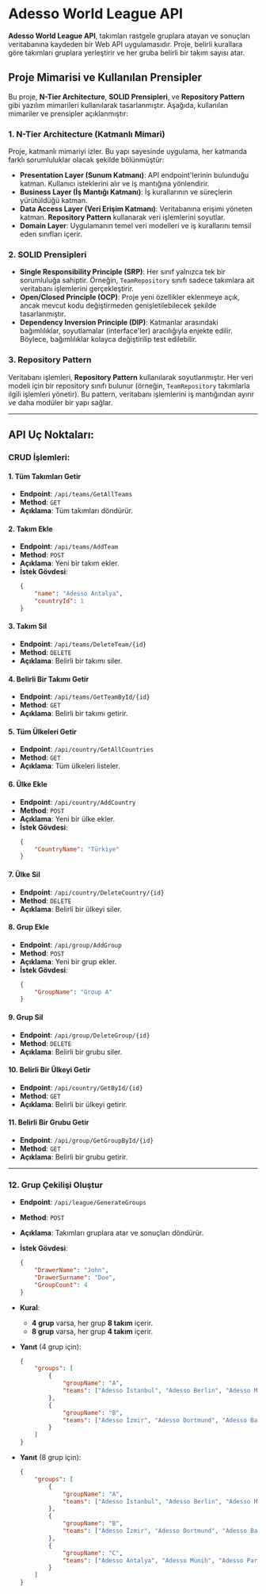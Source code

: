 # Adesso World League API

**Adesso World League API**, takımları rastgele gruplara atayan ve sonuçları veritabanına kaydeden bir Web API uygulamasıdır. Proje, belirli kurallara göre takımları gruplara yerleştirir ve her gruba belirli bir takım sayısı atar.

## Proje Mimarisi ve Kullanılan Prensipler

Bu proje, **N-Tier Architecture**, **SOLID Prensipleri**, ve **Repository Pattern** gibi yazılım mimarileri kullanılarak tasarlanmıştır. Aşağıda, kullanılan mimariler ve prensipler açıklanmıştır:

### 1. N-Tier Architecture (Katmanlı Mimari)
Proje, katmanlı mimariyi izler. Bu yapı sayesinde uygulama, her katmanda farklı sorumluluklar olacak şekilde bölünmüştür:
- **Presentation Layer (Sunum Katmanı)**: API endpoint'lerinin bulunduğu katman. Kullanıcı isteklerini alır ve iş mantığına yönlendirir.
- **Business Layer (İş Mantığı Katmanı)**: İş kurallarının ve süreçlerin yürütüldüğü katman.
- **Data Access Layer (Veri Erişim Katmanı)**: Veritabanına erişimi yöneten katman. **Repository Pattern** kullanarak veri işlemlerini soyutlar.
- **Domain Layer**: Uygulamanın temel veri modelleri ve iş kurallarını temsil eden sınıfları içerir.

### 2. SOLID Prensipleri
- **Single Responsibility Principle (SRP)**: Her sınıf yalnızca tek bir sorumluluğa sahiptir. Örneğin, `TeamRepository` sınıfı sadece takımlara ait veritabanı işlemlerini gerçekleştirir.
- **Open/Closed Principle (OCP)**: Proje yeni özellikler eklenmeye açık, ancak mevcut kodu değiştirmeden genişletilebilecek şekilde tasarlanmıştır.
- **Dependency Inversion Principle (DIP)**: Katmanlar arasındaki bağımlılıklar, soyutlamalar (interface'ler) aracılığıyla enjekte edilir. Böylece, bağımlılıklar kolayca değiştirilip test edilebilir.

### 3. Repository Pattern
Veritabanı işlemleri, **Repository Pattern** kullanılarak soyutlanmıştır. Her veri modeli için bir repository sınıfı bulunur (örneğin, `TeamRepository` takımlarla ilgili işlemleri yönetir). Bu pattern, veritabanı işlemlerini iş mantığından ayırır ve daha modüler bir yapı sağlar.

---

## API Uç Noktaları:

### CRUD İşlemleri:

#### 1. **Tüm Takımları Getir**
- **Endpoint**: `/api/teams/GetAllTeams`
- **Method**: `GET`
- **Açıklama**: Tüm takımları döndürür.

#### 2. **Takım Ekle**
- **Endpoint**: `/api/teams/AddTeam`
- **Method**: `POST`
- **Açıklama**: Yeni bir takım ekler.
- **İstek Gövdesi**:
    ```json
    {
        "name": "Adesso Antalya",
        "countryId": 1
    }
    ```

#### 3. **Takım Sil**
- **Endpoint**: `/api/teams/DeleteTeam/{id}`
- **Method**: `DELETE`
- **Açıklama**: Belirli bir takımı siler.

#### 4. **Belirli Bir Takımı Getir**
- **Endpoint**: `/api/teams/GetTeamById/{id}`
- **Method**: `GET`
- **Açıklama**: Belirli bir takımı getirir.

#### 5. **Tüm Ülkeleri Getir**
- **Endpoint**: `/api/country/GetAllCountries`
- **Method**: `GET`
- **Açıklama**: Tüm ülkeleri listeler.

#### 6. **Ülke Ekle**
- **Endpoint**: `/api/country/AddCountry`
- **Method**: `POST`
- **Açıklama**: Yeni bir ülke ekler.
- **İstek Gövdesi**:
    ```json
    {
        "CountryName": "Türkiye"
    }
    ```

#### 7. **Ülke Sil**
- **Endpoint**: `/api/country/DeleteCountry/{id}`
- **Method**: `DELETE`
- **Açıklama**: Belirli bir ülkeyi siler.

#### 8. **Grup Ekle**
- **Endpoint**: `/api/group/AddGroup`
- **Method**: `POST`
- **Açıklama**: Yeni bir grup ekler.
- **İstek Gövdesi**:
    ```json
    {
        "GroupName": "Group A"
    }
    ```

#### 9. **Grup Sil**
- **Endpoint**: `/api/group/DeleteGroup/{id}`
- **Method**: `DELETE`
- **Açıklama**: Belirli bir grubu siler.

#### 10. **Belirli Bir Ülkeyi Getir**
- **Endpoint**: `/api/country/GetById/{id}`
- **Method**: `GET`
- **Açıklama**: Belirli bir ülkeyi getirir.

#### 11. **Belirli Bir Grubu Getir**
- **Endpoint**: `/api/group/GetGroupById/{id}`
- **Method**: `GET`
- **Açıklama**: Belirli bir grubu getirir.

---

### 12. **Grup Çekilişi Oluştur**
- **Endpoint**: `/api/league/GenerateGroups`
- **Method**: `POST`
- **Açıklama**: Takımları gruplara atar ve sonuçları döndürür.
- **İstek Gövdesi**:
    ```json
    {
        "DrawerName": "John",
        "DrawerSurname": "Doe",
        "GroupCount": 4
    }
    ```
- **Kural**:
  - **4 grup** varsa, her grup **8 takım** içerir.
  - **8 grup** varsa, her grup **4 takım** içerir.

- **Yanıt** (4 grup için):
    ```json
    {
        "groups": [
            {
                "groupName": "A",
                "teams": ["Adesso İstanbul", "Adesso Berlin", "Adesso Marsilya", "Adesso Antwerp", "Adesso Lahey", "Adesso Sevilla", "Adesso Roma", "Adesso Lisbon"]
            },
            {
                "groupName": "B",
                "teams": ["Adesso İzmir", "Adesso Dortmund", "Adesso Barselona", "Adesso Venedik", "Adesso Rotterdam", "Adesso Granada", "Adesso Milano", "Adesso Porto"]
            }
        ]
    }
    ```

- **Yanıt** (8 grup için):
    ```json
    {
        "groups": [
            {
                "groupName": "A",
                "teams": ["Adesso İstanbul", "Adesso Berlin", "Adesso Marsilya", "Adesso Antwerp"]
            },
            {
                "groupName": "B",
                "teams": ["Adesso İzmir", "Adesso Dortmund", "Adesso Barselona", "Adesso Venedik"]
            },
            {
                "groupName": "C",
                "teams": ["Adesso Antalya", "Adesso Münih", "Adesso Paris", "Adesso Brüksel"]
            }
        ]
    }
